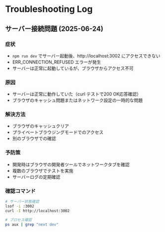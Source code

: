 # Troubleshooting Log

## サーバー接続問題 (2025-06-24)

### 症状
- `npm run dev` でサーバー起動後、http://localhost:3002 にアクセスできない
- ERR_CONNECTION_REFUSED エラーが発生
- サーバーは正常に起動しているが、ブラウザからアクセス不可

### 原因
- サーバーは正常に動作していた（curl テストで200 OK応答確認）
- ブラウザのキャッシュ問題またはネットワーク設定の一時的な問題

### 解決方法
- ブラウザのキャッシュクリア
- プライベートブラウジングモードでのアクセス
- 別のブラウザでの確認

### 予防策
- 開発時はブラウザの開発者ツールでネットワークタブを確認
- 複数のブラウザでテストを実施
- サーバーログの定期確認

### 確認コマンド
```bash
# サーバー状態確認
lsof -i :3002
curl -I http://localhost:3002

# プロセス確認
ps aux | grep "next dev"
```